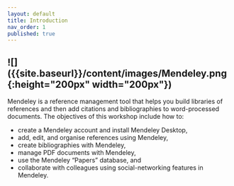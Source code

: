 ```yaml
---
layout: default
title: Introduction
nav_order: 1
published: true
---
```

## ![]({{site.baseurl}}/content/images/Mendeley.png {:height="200px" width="200px"})


Mendeley is a reference management tool that helps you build libraries of references and then add citations and bibliographies to word-processed documents. The objectives of this workshop include how to:

- create a Mendeley account and install Mendeley Desktop,
- add, edit, and organise references using Mendeley,
- create bibliographies with Mendeley,
- manage PDF documents with Mendeley,
- use the Mendeley “Papers” database, and
- collaborate with colleagues using social-networking features in Mendeley.
